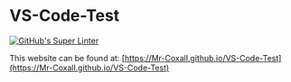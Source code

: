 # VS-Code-Test

[![GitHub's Super Linter](https://github.com/Mr-Coxall/VS-Code-Test/workflows/GitHub's%20Super%20Linter/badge.svg)](https://github.com/Mr-Coxall/VS-Code-Test/actions)

This website can be found at: [https://Mr-Coxall.github.io/VS-Code-Test](https://Mr-Coxall.github.io/VS-Code-Test)